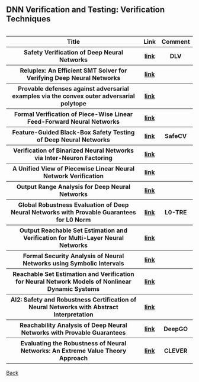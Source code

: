 <head>
  <meta charset="utf-8">

  <meta name="description" content="DNN Verification and Testing: Attacking Techniques">
  <meta name="author" content="SitePoint">

  <link rel="stylesheet" href="css/styles.css?v=1.0">

  <!--[if lt IE 9]>
    <script src="https://cdnjs.cloudflare.com/ajax/libs/html5shiv/3.7.3/html5shiv.js"></script>
  <![endif]-->
</head>

<body>
  
  <h2>DNN Verification and Testing: Verification Techniques </h2>
  
<table class="tg" align="left">

  <tr>
    <th class="tg-yw4l"> Title </th> 
    <th> Link </th>    
    <th class="tg-yw4l"> Comment </th> 
  </tr>
  
  <tr>
    <th class="tg-yw4l"> Safety Verification of Deep Neural Networks </th> 
    <th> <a href="https://arxiv.org/abs/1610.06940">link</a> </th>    
    <th class="tg-yw4l"> DLV </th>   
  </tr>
    
  <tr>
    <th class="tg-yw4l"> Reluplex: An Efficient SMT Solver for Verifying Deep Neural Networks </th> 
    <th> <a href="https://arxiv.org/abs/1702.01135">link</a> </th>    
    <th class="tg-yw4l">  </th>   
  </tr>
  
  <tr>
    <th class="tg-yw4l"> Provable defenses against adversarial examples via the convex outer adversarial polytope </th> 
    <th> <a href="https://arxiv.org/abs/1711.00851">link</a> </th>    
    <th class="tg-yw4l">  </th>   
  </tr>
  
  <tr>
    <th class="tg-yw4l"> Formal Verification of Piece-Wise Linear Feed-Forward Neural Networks </th> 
    <th> <a href="https://arxiv.org/abs/1705.01320">link</a> </th>    
    <th class="tg-yw4l">  </th>   
  </tr>
  
  <tr>
    <th class="tg-yw4l"> Feature-Guided Black-Box Safety Testing of Deep Neural Networks </th> 
    <th> <a href="https://arxiv.org/abs/1710.07859">link</a> </th>    
    <th class="tg-yw4l"> SafeCV </th>   
  </tr>
  
  <tr>
    <th class="tg-yw4l"> Verification of Binarized Neural Networks via Inter-Neuron Factoring </th> 
    <th> <a href="https://arxiv.org/abs/1710.03107">link</a> </th>    
    <th class="tg-yw4l">  </th>   
  </tr>
  
  <tr>
    <th class="tg-yw4l"> A Unified View of Piecewise Linear Neural Network Verification </th> 
    <th> <a href="https://arxiv.org/abs/1711.00455">link</a> </th>    
    <th class="tg-yw4l">  </th>   
  </tr>
  
  <tr>
    <th class="tg-yw4l"> Output Range Analysis for Deep Neural Networks </th> 
    <th> <a href="https://arxiv.org/abs/1709.09130">link</a> </th>    
    <th class="tg-yw4l">  </th>   
  </tr>
  
  <tr>
    <th class="tg-yw4l"> Global Robustness Evaluation of Deep Neural Networks with Provable Guarantees for L0 Norm </th> 
    <th> <a href="https://arxiv.org/abs/1804.05805">link</a> </th>    
    <th class="tg-yw4l"> L0-TRE </th>   
  </tr>
  
  <tr>
    <th class="tg-yw4l"> Output Reachable Set Estimation and Verification for Multi-Layer Neural Networks </th> 
    <th> <a href="https://arxiv.org/abs/1708.03322">link</a> </th>    
    <th class="tg-yw4l">  </th>   
  </tr>
  
  <tr>
    <th class="tg-yw4l"> Formal Security Analysis of Neural Networks using Symbolic Intervals </th> 
    <th> <a href="https://arxiv.org/abs/1804.10829">link</a> </th>    
    <th class="tg-yw4l">  </th>   
  </tr>
  
  <tr>
    <th class="tg-yw4l"> Reachable Set Estimation and Verification for Neural Network Models of Nonlinear Dynamic Systems </th> 
    <th> <a href="https://arxiv.org/abs/1802.03557">link</a> </th>    
    <th class="tg-yw4l">  </th>   
  </tr>
  
  <tr>
    <th class="tg-yw4l"> AI2: Safety and Robustness Certification of Neural Networks with Abstract Interpretation </th> 
    <th> <a href="http://ai2.ethz.ch/files/ai2.pdf">link</a> </th>    
    <th class="tg-yw4l">  </th>   
  </tr>
  
  <tr>
    <th class="tg-yw4l"> Reachability Analysis of Deep Neural Networks with Provable Guarantees </th> 
    <th> <a href="https://arxiv.org/abs/1805.02242">link</a> </th>    
    <th class="tg-yw4l"> DeepGO </th>   
  </tr>
  
  <tr>
    <th class="tg-yw4l"> Evaluating the Robustness of Neural Networks: An Extreme Value Theory Approach </th> 
    <th> <a href="https://openreview.net/forum?id=BkUHlMZ0b">link</a> </th>    
    <th class="tg-yw4l"> CLEVER </th>   
  </tr>
    
</table>

<a href="https://github.com/TrustAI/Literature-on-DNN-Verification-and-Testing">Back</a>
  
</body>
</html>
